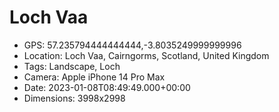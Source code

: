 # Loch Vaa

- GPS: 57.235794444444444,-3.8035249999999996
- Location: Loch Vaa, Cairngorms, Scotland, United Kingdom
- Tags: Landscape, Loch
- Camera: Apple iPhone 14 Pro Max
- Date: 2023-01-08T08:49:49.000+00:00
- Dimensions: 3998x2998
